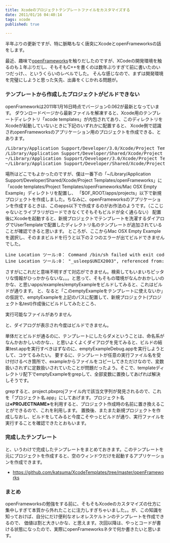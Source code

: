 ```yaml
---
title: Xcodeのプロジェクトテンプレートファイルをカスタマイズする
date: 2011/01/16 04:40:14
tags: xcode
published: true

---
```


 <p>半年ぶりの更新ですが、特に脈略もなく唐突にXcodeとopenFrameworksの話をします。</p>

 <p>最近、趣味で<a href="http://www.openframeworks.cc/">openFrameworks</a>を触りだしたのですが、XCodeの開発環境を触るのも１年ぶりだし、そもそもC++を書くのは数年ぶりすぎて前に書いたのいつだっけ、、というくらいのレベルでした。
   そんな感じなので、まずは開発環境を完璧にしようと思った矢先、出鼻をくじかれる問題が。</p>

 <h3>テンプレートから作成したプロジェクトがビルドできない</h3>
 <p>openFrameworkは2011年1月16日時点でバージョン0.062が最新となっています。
ダウンロードページから最新ファイルを解凍すると、Xcode用のテンプレートディレクトリ「xcode templates」が内包されてあり、このディレクトリをXcodeが起動していないときに下記のいずれかに配置すると、
Xcode側で認識されopenFrameworksのアプリケーション用のプロジェクトを作成できる、とあります。</p>

<p>
<pre>
/Library/Application Support/Developer/3.0/Xcode/Project Templates/openFrameworks
/Library/Application Support/Developer/Shared/Xcode/Project Templates/openFrameworks
~/Library/Application Support/Developer/3.0/Xcode/Project Templates/openFrameworks
~/Library/Application Support/Developer/Shared/Xcode/Project Templates/openFrameworks
</pre>
</p>

<p>場所はどこでもよかったのですが、僕は一番下の「~/Library/Application Support/Developer/Shared/Xcode/Project Templates/openFrameworks」に「xcode templates/Project Templates/openFrameworks/Mac OSX Empty Example」ディレクトリを配置し、
「$OF_ROOT/apps/projects」以下で新規プロジェクトを作成しました。ちなみに、openFrameworksのアプリケーションを作成するときは、このapps以下で作成するのがお作法のようです。（ここじゃないとライブラリがロードできなくてそもそもビルドが全く通らない）
配置後にXcodeを起動すると、新規プロジェクトでテンプレートを洗濯するダイアログでUserTemplateで配置したディレクトリ名のテンプレートが追加されていることが確認できると思います。
ところが、ここからMac OSX Empty Exampleを選択し、そのままビルドを行うと以下の２つのエラーが出てビルドできませんでした。</p>

<p><pre>
Line Location ツール:0： Command /bin/sh failed with exit code 1
Line Location ツール:0： "_usleep$UNIX2003", referenced from:
</pre></p>

<p>さすがにこれだと意味不明すぎて対応ができません。検索してもいまいちピッタリな情報がひっかからないな。。。と思って、そもそもの環境がなんかおかしいのかな、と思いapps/examples/emptyExampleをビルドしてみると、これはビルドが通ります。
と、なると「このemptyExampleをテンプレートに使えないか」の仮説で、emptyExampleを上記のパスに配置して、新規プロジェクト(プロジェクト名test)作成後にビルドしてみたところ、</p>

<p><pre>実行可能なファイルがありません</pre></p>

<p>と、ダイアログが表示され今度はビルドできません。</p>

<p>単体だとビルドが通るのに、テンプレートにしたらダメということは、命名系がなんかおかしいのかな、、と思いよくよくダイアログを見てみると、ビルドの結果test.appを実行すべきはずなのに、emptyExampleDebug.appを実行しようとして、コケてるみたい。
要するに、テンプレートが任意の実行ファイル名を受け付けるべき箇所で、exampleからファイルをコピーしてきただけなので、変数扱いされずに定数扱いされていたことが問題だったよう。そこで、templateディレクトリ配下でemptyExampleをgrepして、全部変数に置換してあげれば解決しそうです。</p>

<p>grepすると、project.pbxprojファイル内で該当文字列が発見されるので、これを「プロジェクト名.app」にしてあげます。プロジェクト名は<strong>«PROJECTNAME»</strong>を利用すると、プロジェクト作成時の名前に置き換えることができるので、これを利用します。
置換後、またまた新規プロジェクトを作成しなおし、ビルドをしてみると今度こそやっとビルドが通り、実行ファイルを実行することを確認できたとおもいます。</p>

<h3>完成したテンプレート</h3>
<p>と、いうわけで完成したテンプレートをまとめておきます。このテンプレートを元にプロジェクトを作成すると、空のウィンドウだけを起動するアプリケーションを作成できます。</p>
<p><ul>
<li><a href="https://github.com/katsuma/XcodeTemplates/tree/master/openFrameworks">https://github.com/katsuma/XcodeTemplates/tree/master/openFrameworks</a></li>
</ul></p>

<h3>まとめ</h3>
<p>openFrameworksの勉強をする前に、そもそもXcodeのカスタマイズの仕方に集中しすぎて本質から外れたことに注力しすぎちゃいました。。が、この知識を知っておけば、自分にだけ便利なオレオレスケルトンのテンプレートを作成できるので、
価値は割と大きいかな、と思えます。次回以降は、やっとコードが書ける状態になったので、実際にopenFrameworksネタで何か書きたいと思います。</p>




